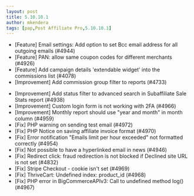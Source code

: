 ```yaml
---
layout: post
title: 5.10.10.1
author: mkendera
tags: [pap,Post Affiliate Pro,5.10.10.1]
---
```


- [Feature] Email settings: Add option to set Bcc email address for all outgoing emails (#4944)
- [Feature] PAN: allow same coupon codes for different merchants (#4926)
- [Feature] Add campaign details 'extendable widget' into the commissions list (#4078)
- [Improvement] Add commission group filter to reports (#4733)

<!--more-->

- [Improvement] Add status filter to advanced search in Subaffiliate Sale Stats report (#4938)
- [Improvement] Custom login form is not working with 2FA (#4966)
- [Improvement] Monthly report should use "year and month" in month column (#4959)
- [Fix] PHP warning on sending test email (#4972)
- [Fix] PHP Notice on saving affiliate invoice format (#4970)
- [Fix] Error notification "Emails limit per hour exceeded" not formatted correctly (#4954)
- [Fix] Not possible to have a hyperlinked email in news (#4946)
- [Fix] Redirect click: fraud redirection is not blocked if Declined site URL is not set (#4832)
- [Fix] Stripe Checkout - cookie isn't set (#4969)
- [Fix] ThriveCart: Undefined index: product_id (#4968)
- [Fix] PHP error in BigCommerceAPIv3: Call to undefined method log() (#4967)
